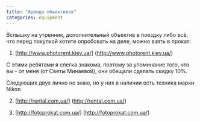 ```yaml
---
title: "Аренда объективов"
categories: equipment
---
```


Вспышку на утренник, дополнительный объектив в поездку либо всё, что перед покупкой хотите опробовать на деле, можно взять в прокат:

1. [http://www.photorent.kiev.ua/] (http://www.photorent.kiev.ua/)

С этими ребятами я слегка знакома, поэтому за упоминание того, что вы - от меня (от Светы Минаевой), они обещали сделать скидку 10%.

Следующих двух лично не знаю, но у них в наличии есть техника марки Nikon

2. [http://rental.com.ua/] (http://rental.com.ua/)

3. [http://fotoprokat.com.ua/] (http://fotoprokat.com.ua/)
